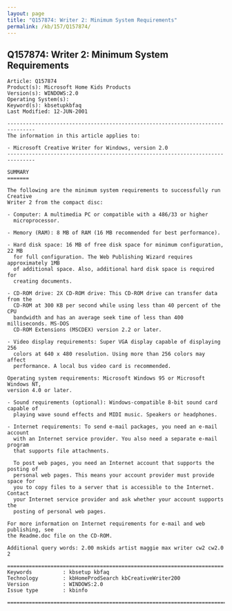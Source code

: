 ```yaml
---
layout: page
title: "Q157874: Writer 2: Minimum System Requirements"
permalink: /kb/157/Q157874/
---
```


## Q157874: Writer 2: Minimum System Requirements

	Article: Q157874
	Product(s): Microsoft Home Kids Products
	Version(s): WINDOWS:2.0
	Operating System(s): 
	Keyword(s): kbsetupkbfaq
	Last Modified: 12-JUN-2001
	
	-------------------------------------------------------------------------------
	The information in this article applies to:
	
	- Microsoft Creative Writer for Windows, version 2.0 
	-------------------------------------------------------------------------------
	
	SUMMARY
	=======
	
	The following are the minimum system requirements to successfully run Creative
	Writer 2 from the compact disc:
	
	- Computer: A multimedia PC or compatible with a 486/33 or higher
	  microprocessor.
	
	- Memory (RAM): 8 MB of RAM (16 MB recommended for best performance).
	
	- Hard disk space: 16 MB of free disk space for minimum configuration, 22 MB
	  for full configuration. The Web Publishing Wizard requires approximately 1MB
	  of additional space. Also, additional hard disk space is required for
	  creating documents.
	
	- CD-ROM drive: 2X CD-ROM drive: This CD-ROM drive can transfer data from the
	  CD-ROM at 300 KB per second while using less than 40 percent of the CPU
	  bandwidth and has an average seek time of less than 400 milliseconds. MS-DOS
	  CD-ROM Extensions (MSCDEX) version 2.2 or later.
	
	- Video display requirements: Super VGA display capable of displaying 256
	  colors at 640 x 480 resolution. Using more than 256 colors may affect
	  performance. A local bus video card is recommended.
	
	Operating system requirements: Microsoft Windows 95 or Microsoft Windows NT,
	version 4.0 or later.
	
	- Sound requirements (optional): Windows-compatible 8-bit sound card capable of
	  playing wave sound effects and MIDI music. Speakers or headphones.
	
	- Internet requirements: To send e-mail packages, you need an e-mail account
	  with an Internet service provider. You also need a separate e-mail program
	  that supports file attachments.
	
	  To post web pages, you need an Internet account that supports the posting of
	  personal web pages. This means your account provider must provide space for
	  you to copy files to a server that is accessible to the Internet. Contact
	  your Internet service provider and ask whether your account supports the
	  posting of personal web pages.
	
	For more information on Internet requirements for e-mail and web publishing, see
	the Readme.doc file on the CD-ROM.
	
	Additional query words: 2.00 mskids artist maggie max writer cw2 cw2.0 2
	
	======================================================================
	Keywords          : kbsetup kbfaq
	Technology        : kbHomeProdSearch kbCreativeWriter200
	Version           : WINDOWS:2.0
	Issue type        : kbinfo
	
	=============================================================================
	

